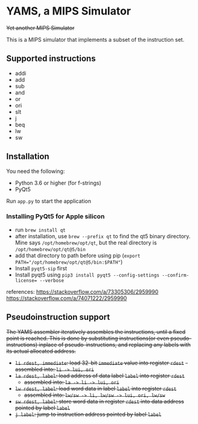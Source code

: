 # YAMS, a MIPS Simulator
~~Yet another MIPS Simulator~~

This is a MIPS simulator that implements a subset of the instruction set.

## Supported instructions
- addi
- add
- sub
- and
- or
- ori
- slt
- j
- beq
- lw
- sw

## Installation

You need the following:
- Python 3.6 or higher (for f-strings)
- PyQt5

Run `app.py` to start the application

### Installing PyQt5 for Apple silicon

- run `brew install qt`
- after installation, use `brew --prefix qt` to find the qt5 binary directory. Mine says `/opt/homebrew/opt/qt`, but the real directory is `/opt/homebrew/opt/qt@5/bin`
- add that directory to path before using pip (`export PATH="/opt/homebrew/opt/qt@5/bin:$PATH"`)
- Install `pyqt5-sip` first
- Install pyqt5 using `pip3 install pyqt5 --config-settings --confirm-license= --verbose`

references:
https://stackoverflow.com/a/73305306/2959990
https://stackoverflow.com/a/74071222/2959990


## Pseudoinstruction support

~~The YAMS assembler iteratively assembles the instructions, until a fixed point is reached. This is done by substituting
instructions(or even pseudo-instructions) inplace of pseudo-instructions, and replacing any labels with its actual
allocated address.~~

- ~~`li rdest, immediate`: load 32-bit `immediate` value into register `rdest`~~
  ~~- assembled into: `li -> lui, ori`~~
- ~~`la rdest, label`: load address of data label `label` into register `rdest`~~
  - ~~assembled into: `la -> li -> lui, ori`~~
- ~~`lw rdest, label`: load word data in label `label` into register `rdest`~~
  - ~~assembled into: `lw/sw -> li, lw/sw -> lui, ori, lw/sw`~~
- ~~`sw rdest, label`: store word data in register `rdest` into data address pointed by label `label`~~
- ~~`j label`: jump to instruction address pointed by label `label`~~
